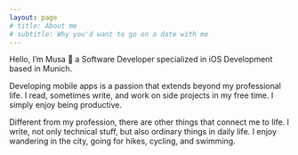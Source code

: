 ```yaml
---
layout: page
# title: About me
# subtitle: Why you'd want to go on a date with me
---
```


Hello, I’m Musa 👋 
a Software Developer specialized in iOS Development 
based in Munich.

Developing mobile apps is a passion that extends beyond my professional life. I read, sometimes write, and work on side projects in my free time. I simply enjoy being productive.

Different from my profession, there are other things that connect me to life. I write, not only technical stuff, but also ordinary things in daily life. I enjoy wandering in the city, going for hikes, cycling, and swimming.

<!-- ### My story

To be honest, I'm having some trouble remembering right now, so why don't you just watch [my movie](https://en.wikipedia.org/wiki/The_Princess_Bride_%28film%29) and it will answer **all** your questions. -->
